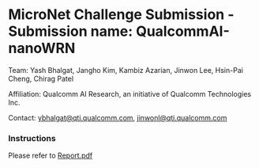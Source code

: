# MicroNet Challenge Submission - Submission name: QualcommAI-nanoWRN
Team: Yash Bhalgat, Jangho Kim, Kambiz Azarian, Jinwon Lee, Hsin-Pai Cheng, Chirag Patel

Affiliation: Qualcomm AI Research, an initiative of Qualcomm Technologies Inc.

Contact: ybhalgat@qti.qualcomm.com, jinwonl@qti.qualcomm.com

### Instructions
Please refer to [Report.pdf](Report.pdf)

